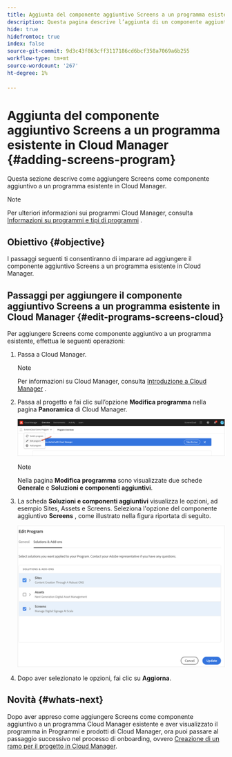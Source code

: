 ```yaml
---
title: Aggiunta del componente aggiuntivo Screens a un programma esistente in Cloud Manager
description: Questa pagina descrive l’aggiunta di un componente aggiuntivo Screens a un programma esistente in Cloud Manager per Screens come Cloud Service.
hide: true
hidefromtoc: true
index: false
source-git-commit: 9d3c43f863cff3117186cd6bcf358a7069a6b255
workflow-type: tm+mt
source-wordcount: '267'
ht-degree: 1%

---
```



# Aggiunta del componente aggiuntivo Screens a un programma esistente in Cloud Manager {#adding-screens-program}

Questa sezione descrive come aggiungere Screens come componente aggiuntivo a un programma esistente in Cloud Manager.

>[!NOTE]
>Per ulteriori informazioni sui programmi Cloud Manager, consulta [Informazioni su programmi e tipi di programmi](https://experienceleague.adobe.com/docs/experience-manager-cloud-service/onboarding/getting-access/understand-program-types.html?lang=en) .

## Obiettivo {#objective}

I passaggi seguenti ti consentiranno di imparare ad aggiungere il componente aggiuntivo Screens a un programma esistente in Cloud Manager.

## Passaggi per aggiungere il componente aggiuntivo Screens a un programma esistente in Cloud Manager {#edit-programs-screens-cloud}

Per aggiungere Screens come componente aggiuntivo a un programma esistente, effettua le seguenti operazioni:

1. Passa a Cloud Manager.

   >[!NOTE]
   >Per informazioni su Cloud Manager, consulta [Introduzione a Cloud Manager](https://experienceleague.adobe.com/docs/experience-manager-cloud-service/onboarding/onboarding-concepts/cloud-manager-introduction.html?lang=en) .

1. Passa al progetto e fai clic sull’opzione **Modifica programma** nella pagina **Panoramica** di Cloud Manager.

   ![immagine](/help/screens-cloud/assets/onboarding/add-onexisting1.png)

   >[!NOTE]
   >Nella pagina **Modifica programma** sono visualizzate due schede **Generale** e **Soluzioni e componenti aggiuntivi**.

1. La scheda **Soluzioni e componenti aggiuntivi** visualizza le opzioni, ad esempio Sites, Assets e Screens. Seleziona l&#39;opzione del componente aggiuntivo **Screens** , come illustrato nella figura riportata di seguito.

   ![immagine](/help/screens-cloud/assets/onboarding/add-onexisting2.png)

1. Dopo aver selezionato le opzioni, fai clic su **Aggiorna**.

## Novità {#whats-next}

Dopo aver appreso come aggiungere Screens come componente aggiuntivo a un programma Cloud Manager esistente e aver visualizzato il programma in Programmi e prodotti di Cloud Manager, ora puoi passare al passaggio successivo nel processo di onboarding, ovvero [Creazione di un ramo per il progetto in Cloud Manager](/help/screens-cloud/onboarding-screens-cloud/creating-a-branch.md).